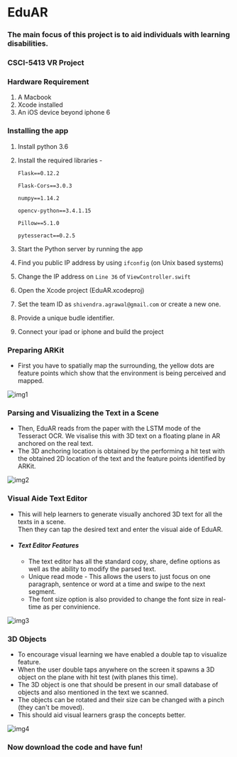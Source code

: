 # EduAR
### The main focus of this project is to aid individuals with learning disabilities.

### CSCI-5413 VR Project

### Hardware Requirement
1) A Macbook
2) Xcode installed
3) An iOS device beyond iphone 6

### Installing the app
1) Install python 3.6
2) Install the required libraries - 

    `Flask==0.12.2`
    
    `Flask-Cors==3.0.3`
    
    `numpy==1.14.2`
    
    `opencv-python==3.4.1.15`
    
    `Pillow==5.1.0`
    
    `pytesseract==0.2.5`
    
3) Start the Python server by running the app
4) Find you public IP address by using `ifconfig` (on Unix based systems)
5) Change the IP address on `Line 36` of `ViewController.swift`

6) Open the Xcode project (EduAR.xcodeproj)
7) Set the team ID as `shivendra.agrawal@gmail.com` or create a new one.
8) Provide a unique budle identifier.
9) Connect your ipad or iphone and build the project

### Preparing ARKit
* First you have to spatially map the surrounding, the yellow dots are feature points which show that the environment is being perceived and mapped.

![img1](https://github.com/ShivendraAgrawal/EduAR/blob/master/EduAR%20gifs/GIF1.gif?raw=true)


### Parsing and Visualizing the Text in a Scene
* Then, EduAR reads from the paper with the LSTM mode of the Tesseract OCR. We visalise this with 3D text on a floating plane in AR anchored  on the real text.<br />
* The 3D anchoring location is obtained by the performing a hit test with the obtained 2D location of the text and the feature points identified by ARKit.

![img2](https://github.com/ShivendraAgrawal/EduAR/blob/master/EduAR%20gifs/GIF2.gif?raw=true)

### Visual Aide Text Editor
* This will help learners to generate visually anchored 3D text for all the texts in a scene.<br />
Then they can tap the desired text and enter the visual aide of EduAR. 
* #### *Text Editor Features*
  * The text editor has all the standard copy, share, define options as well as the ability to modify the parsed text. 
  * Unique read mode - This allows the users to just focus on one paragraph, sentence or word at a time and swipe to the next segment. 
  * The font size option is also provided to change the font size in real-time as per convinience. 
  
![img3](https://github.com/ShivendraAgrawal/EduAR/blob/master/EduAR%20gifs/GIF3.gif?raw=true)

### 3D Objects
* To encourage visual learning we have enabled a double tap to visualize feature.<br />
* When the user double taps anywhere on the screen it spawns a 3D object on the plane with hit test (with planes this time).<br />
* The 3D object is one that should be present in our small database of objects and also mentioned in the text we scanned.<br />
* The objects can be rotated and their size can be changed with a pinch (they can't be moved).
* This should aid visual learners grasp the concepts better.

![img4](https://github.com/ShivendraAgrawal/EduAR/blob/master/EduAR%20gifs/GIF4.gif?raw=true)

### Now download the code and have fun!
